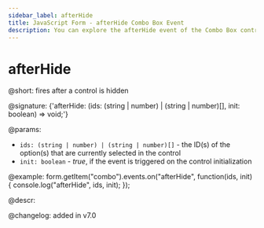```yaml
---
sidebar_label: afterHide
title: JavaScript Form - afterHide Combo Box Event 
description: You can explore the afterHide event of the Combo Box control of Form in the documentation of the DHTMLX JavaScript UI library. Browse developer guides and API reference, try out code examples and live demos, and download a free 30-day evaluation version of DHTMLX Suite.
---
```


# afterHide

@short: fires after a control is hidden

@signature: {'afterHide: (ids: (string | number) | (string | number)[], init: boolean) => void;'}

@params:
- `ids: (string | number) | (string | number)[]` - the ID(s) of the option(s) that are currently selected in the control
- `init: boolean` - *true*, if the event is triggered on the control initialization

@example:
form.getItem("combo").events.on("afterHide", function(ids, init) {
    console.log("afterHide", ids, init);
});

@descr:

@changelog: added in v7.0
